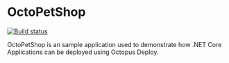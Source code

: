 # OctoPetShop

[![Build status](https://ci.appveyor.com/api/projects/status/kebgv80cw7flkmjm?svg=true)](https://ci.appveyor.com/project/OctopusDeploy/octopetshop)

OctoPetShop is an sample application used to demonstrate how .NET Core Applications can be deployed using Octopus Deploy.
